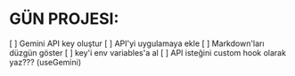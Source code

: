 # GÜN PROJESI:

[ ] Gemini API key oluştur
[ ] API'yi uygulamaya ekle
[ ] Markdown'ları düzgün göster
[ ] key'i env variables'a al
[ ] API isteğini custom hook olarak yaz??? (useGemini)
